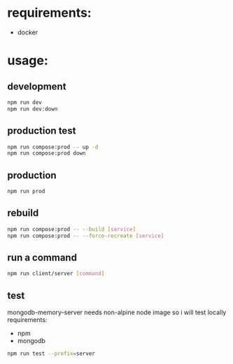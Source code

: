 # requirements:
- docker

# usage:

## development
```bash
npm run dev
npm run dev:down
```

## production test
```bash
npm run compose:prod -- up -d
npm run compose:prod down
```

## production
```bash
npm run prod
```

## rebuild
```bash
npm run compose:prod -- --build [service]
npm run compose:prod -- --force-recreate [service]
```

## run a command
```bash
npm run client/server [command]
```

## test
mongodb-memory-server needs non-alpine node image so i will test locally
requirements:
  - npm
  - mongodb

```bash
npm run test --prefix=server
```
